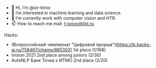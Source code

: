 - 👋 Hi, I’m @sir-timio
- 👀 I’m interested in machine learning and data science.
- 🌱 I’m currently work with computer vision and HTR.
- 📫 How to reach me 
            mail: t-ionov@list.ru


Hacks:
- (Всероссийский чемпионат "Цифровой прорыв")[https://lk.hacks-ai.ru/758467/champ/885303] 1st place (1/168)
- Ivision 2021 2nd place among juniors (2/30)
- AutoNLP Банк Точка х ИТМО 2nd place (2/20)
<!---
sir-timio/sir-timio is a ✨ special ✨ repository because its `README.md` (this file) appears on your GitHub profile.
You can click the Preview link to take a look at your changes.
--->
